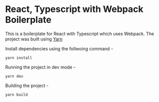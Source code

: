 # React, Typescript with Webpack Boilerplate

This is a boilerplate for React with Typescript which uses Webpack. The project was built using [Yarn](https://yarnpkg.com/)

Install dependencies using the follwoing command -
```
yarn install
```

Running the project in dev mode - 
```
yarn dev
```

Building the project - 
```
yarn build
```